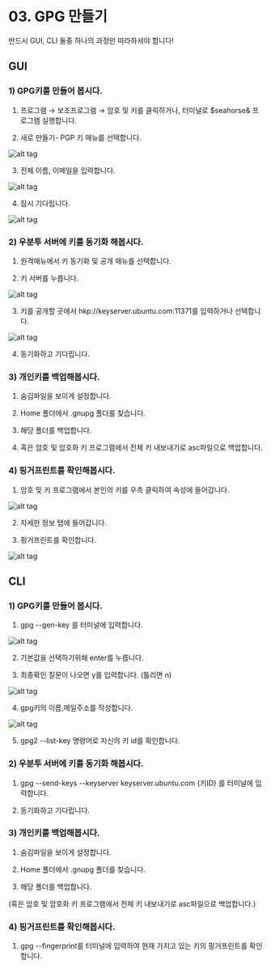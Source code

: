 # 03. GPG 만들기

반드시 GUI, CLI 둘중 하나의 과정만 따라하셔야 합니다!

## GUI

### 1) GPG키를 만들어 봅시다.

1) 프로그램 → 보조프로그램 → 암호 및 키를 클릭하거나, 터미널로 $seahorse& 프로그램 실행합니다.

2) 새로 만들기- PGP 키 매뉴를 선택합니다.

![alt tag](https://github.com/minwook-shin/ubuntu-korea-l10n-workshop/blob/master/pictures/%5BG%5D%EC%83%88%EB%A1%9C%EB%A7%8C%EB%93%A4%EA%B8%B0.png)

3) 전체 이름, 이메일을 입력합니다.

![alt tag](https://github.com/minwook-shin/ubuntu-korea-l10n-workshop/blob/master/pictures/%5BG%5Dpgp%EC%A0%95%EB%B3%B4%EC%9E%85%EB%A0%A5.png)

4) 잠시 기다립니다.

![alt tag](https://github.com/minwook-shin/ubuntu-korea-l10n-workshop/blob/master/pictures/%5BG%5Dgui%ED%94%84%EB%A1%9C%EA%B7%B8%EB%9E%A8.png)

### 2) 우분투 서버에 키를 동기화 해봅시다.

1) 원격매뉴에서 키 동기화 및 공개 매뉴를 선택합니다.

2) 키 서버를 누릅니다.

![alt tag](https://github.com/minwook-shin/ubuntu-korea-l10n-workshop/blob/master/pictures/%5BG%5D%ED%82%A4%EB%8F%99%EA%B8%B0%ED%99%94%EB%B0%8F%EA%B3%B5%EA%B0%9C.png)

3) 키를 공개할 곳에서 hkp://keyserver.ubuntu.com:11371를 입력하거나 선택합니다.

![alt tag](https://github.com/minwook-shin/ubuntu-korea-l10n-workshop/blob/master/pictures/%5BG%5D%ED%82%A4%EC%84%9C%EB%B2%84.png)

4) 동기화하고 기다립니다.

### 3) 개인키를 백업해봅시다.

1) 숨김파일을 보이게 설정합니다.

2) Home 폴더에서 .gnupg 폴더를 찾습니다.

3) 해당 폴더를 백업합니다.

4) 혹은 암호 및 암호화 키 프로그램에서 전체 키 내보내기로 asc파일으로 백업합니다.

### 4) 핑거프린트를 확인해봅시다.

1) 암호 및 키 프로그램에서 본인의 키를 우측 클릭하여 속성에 들어갑니다.

![alt tag](https://github.com/minwook-shin/ubuntu-korea-l10n-workshop/blob/master/pictures/%5BG%5D%ED%82%A4%EC%86%8D%EC%84%B1.png)

2) 자세한 정보 탭에 들어갑니다.

3) 핑거프린트를 확인합니다.

![alt tag](https://github.com/minwook-shin/ubuntu-korea-l10n-workshop/blob/master/pictures/%5BG%5D%ED%95%91%EA%B1%B0%ED%94%84%EB%A6%B0%ED%8A%B8.png)

## CLI

### 1) GPG키를 만들어 봅시다.

1) gpg --gen-key 를 터미널에 입력합니다.

![alt tag](https://github.com/minwook-shin/ubuntu-korea-l10n-workshop/blob/master/pictures/pgp-genkey.png)

2) 기본값을 선택하기위해 enter를 누릅니다.

3) 최종확인 질문이 나오면 y를 입력합니다. (틀리면 n)

![alt tag](https://github.com/minwook-shin/ubuntu-korea-l10n-workshop/blob/master/pictures/y%EC%9E%85%EB%A0%A5%ED%99%95%EC%9D%B8.png)

4) gpg키의 이름,메일주소를 작성합니다.

![alt tag](https://github.com/minwook-shin/ubuntu-korea-l10n-workshop/blob/master/pictures/%EC%9D%B4%EB%A6%84%EA%B3%BC%EC%9D%B4%EB%A9%94%EC%9D%BC%EC%9E%85%EB%A0%A5.png)

5) gpg2 --list-key 명령어로 자신의 키 id를 확인합니다.

### 2) 우분투 서버에 키를 동기화 해봅시다.

1) gpg --send-keys --keyserver keyserver.ubuntu.com {키ID} 를 터미널에 입력합니다.

4) 동기화하고 기다립니다.

### 3) 개인키를 백업해봅시다.

1) 숨김파일을 보이게 설정합니다.

2) Home 폴더에서 .gnupg 폴더를 찾습니다.

3) 해당 폴더를 백업합니다.

(혹은 암호 및 암호화 키 프로그램에서 전체 키 내보내기로 asc파일으로 백업합니다.)

### 4) 핑거프린트를 확인해봅시다.

1) gpg --fingerprint를 터미널에 입력하여 현재 가지고 있는 키의 핑거프린트를 확인합니다.
